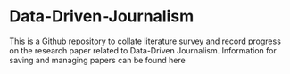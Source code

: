 # Data-Driven-Journalism

This is a Github repository to collate literature survey and record progress on the research paper related to Data-Driven Journalism.
Information for saving and managing papers can be found here
